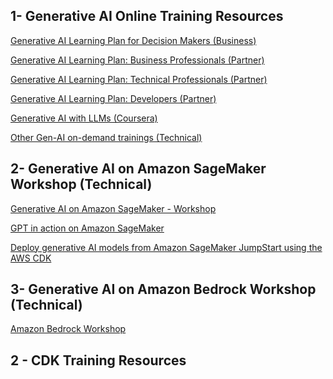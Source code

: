 ## 1- Generative AI Online Training Resources

[Generative AI Learning Plan for Decision Makers (Business)](https://explore.skillbuilder.aws/learn/learning_plan/view/1909/generative-ai-learning-plan-for-decision-makers)

[Generative AI Learning Plan: Business Professionals (Partner)](https://explore.skillbuilder.aws/learn/lp/1937/Generative%20AI%20Learning%20Plan%3A%20Business%20Professionals%20(Partner))

[Generative AI Learning Plan: Technical Professionals (Partner)](https://explore.skillbuilder.aws/learn/lp/1938/Generative%20AI%20Learning%20Plan%3A%20Technical%20Professionals%20(Partner))

[Generative AI Learning Plan: Developers (Partner)](https://explore.skillbuilder.aws/learn/lp/1939/Generative%20AI%20Learning%20Plan%3A%20Developers%20(Partner)%20) 

[Generative AI with LLMs (Coursera)](https://www.deeplearning.ai/courses/generative-ai-with-llms/)

[Other Gen-AI on-demand trainings (Technical)](https://github.com/bbonik/AWS-AIML-ondemand-trainings#generative-ai)   
   

## 2- Generative AI on Amazon SageMaker Workshop (Technical)


[Generative AI on Amazon SageMaker - Workshop](https://catalog.us-east-1.prod.workshops.aws/workshops/972fd252-36e5-4eed-8608-743e84957f8e/en-US)

[GPT in action on Amazon SageMaker](https://catalog.us-east-1.prod.workshops.aws/workshops/63e7fe0e-d2c6-4098-aba8-9f3322eb61e5/en-US)

[Deploy generative AI models from Amazon SageMaker JumpStart using the AWS CDK](https://catalog.workshops.aws/genai-cdk-workshop/en-US)   
   
   
## 3- Generative AI on Amazon Bedrock Workshop (Technical)


[Amazon Bedrock Workshop](https://catalog.us-east-1.prod.workshops.aws/workshops/a4bdb007-5600-4368-81c5-ff5b4154f518/en-US)   
   
   
## 2 - CDK Training Resources


